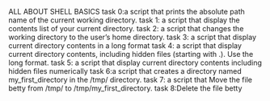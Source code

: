 ALL ABOUT SHELL BASICS
task 0:a script that prints the absolute path name of the current working directory.
task 1: a script that display the contents list of your current directory.
task 2: a script that changes the working directory to the user’s home directory.
task 3: a script that display current directory contents in a long format
task 4: a script that display current directory contents, including hidden files (starting with .). Use the long format.
task 5: a script that display current directory contents including hidden files numerically
task 6:a script that creates a directory named my_first_directory in the /tmp/ directory.
task 7: a script that Move the file betty from /tmp/ to /tmp/my_first_directory.
task 8:Delete the file betty

